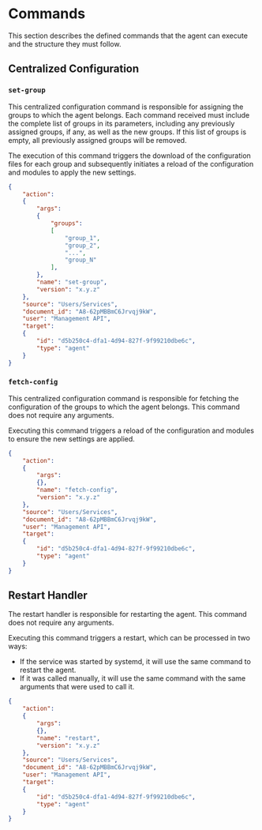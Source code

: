 # Commands

This section describes the defined commands that the agent can execute and the structure they must follow.

## Centralized Configuration

### **`set-group`**

This centralized configuration command is responsible for assigning the groups to which the agent belongs. Each command received must include the complete list of groups in its parameters, including any previously assigned groups, if any, as well as the new groups. If this list of groups is empty, all previously assigned groups will be removed.

The execution of this command triggers the download of the configuration files for each group and subsequently initiates a reload of the configuration and modules to apply the new settings.

```json
{
    "action":
    {
        "args":
        {
            "groups":
            [
                "group_1",
                "group_2",
                "...",
                "group_N"
            ],
        },
        "name": "set-group",
        "version": "x.y.z"
    },
    "source": "Users/Services",
    "document_id": "A8-62pMBBmC6Jrvqj9kW",
    "user": "Management API",
    "target":
    {
        "id": "d5b250c4-dfa1-4d94-827f-9f99210dbe6c",
        "type": "agent"
    }
}
```

### **`fetch-config`**

This centralized configuration command is responsible for fetching the configuration of the groups to which the agent belongs. This command does not require any arguments.

Executing this command triggers a reload of the configuration and modules to ensure the new settings are applied.

```json
{
    "action":
    {
        "args":
        {},
        "name": "fetch-config",
        "version": "x.y.z"
    },
    "source": "Users/Services",
    "document_id": "A8-62pMBBmC6Jrvqj9kW",
    "user": "Management API",
    "target":
    {
        "id": "d5b250c4-dfa1-4d94-827f-9f99210dbe6c",
        "type": "agent"
    }
}
```

## Restart Handler

The restart handler is responsible for restarting the agent. This command does not require any arguments.

Executing this command triggers a restart, which can be processed in two ways:

- If the service was started by systemd, it will use the same command to restart the agent.
- If it was called manually, it will use the same command with the same arguments that were used to call it.

```json
{
    "action":
    {
        "args":
        {},
        "name": "restart",
        "version": "x.y.z"
    },
    "source": "Users/Services",
    "document_id": "A8-62pMBBmC6Jrvqj9kW",
    "user": "Management API",
    "target":
    {
        "id": "d5b250c4-dfa1-4d94-827f-9f99210dbe6c",
        "type": "agent"
    }
}
```
